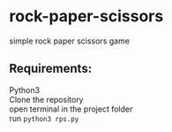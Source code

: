 # rock-paper-scissors
simple rock paper scissors game

## Requirements:
Python3\
Clone the repository\
open terminal in the project folder\
run `python3 rps.py`
